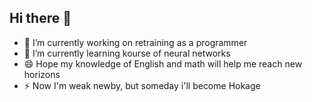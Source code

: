 ## Hi there 👋
- 🔭 I’m currently working on retraining as a programmer
- 🌱 I’m currently learning kourse of neural networks
- 😄 Hope my knowledge of English and math will help me reach new horizons
- ⚡ Now I'm weak newby, but someday i'll become Hokage
<!--
**Kulabus/Kulabus** is a ✨ _special_ ✨ repository because its `README.md` (this file) appears on your GitHub profile.

Here are some ideas to get you started:

- 🔭 I’m currently working on retraining as a programmer
- 🌱 I’m currently learning kourse of neural networks
- 👯 I’m looking to collaborate on ...
- 🤔 I’m looking for help with ...
- 💬 Ask me about ...
- 📫 How to reach me: ...
- 😄 Pronouns: ...
- ⚡ Fun fact: ...
-->
